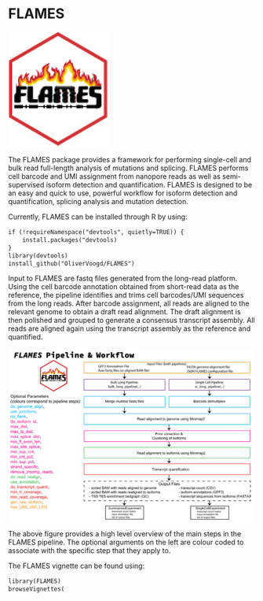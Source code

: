 
# FLAMES

<img  src="inst/images/FLAMES-01.png">


The FLAMES package provides a framework for performing single-cell and bulk read full-length analysis of mutations and splicing. FLAMES performs cell barcode and UMI assignment from nanopore reads as well as semi-supervised isoform detection and quantification. FLAMES is designed to be an easy and quick to use, powerful workflow for isoform detection and quantification, splicing analysis and mutation detection.

Currently, FLAMES can be installed through R by using:
```
if (!requireNamespace("devtools", quietly=TRUE)) {
    install.packages("devtools)
}
library(devtools)
install_github("OliverVoogd/FLAMES")
```

Input to FLAMES are fastq files generated from the long-read platform. Using the cell barcode annotation obtained from short-read data as the reference, the pipeline identifies and trims cell barcodes/UMI sequences from the long reads. After barcode assignment, all reads are aligned to the relevant genome to obtain a draft read alignment. The draft alignment is then polished and grouped to generate a consensus transcript assembly. All reads are aligned again using the transcript assembly as the reference and quantified. 

<img align='center' src="inst/images/FLAMESpipeline-01.png">

The above figure provides a high level overview of the main steps in the FLAMES pipeline. The optional arguments on the left are colour coded to associate with the specific step that they apply to.

The FLAMES vignette can be found using:
```
library(FLAMES)
browseVignettes(
```